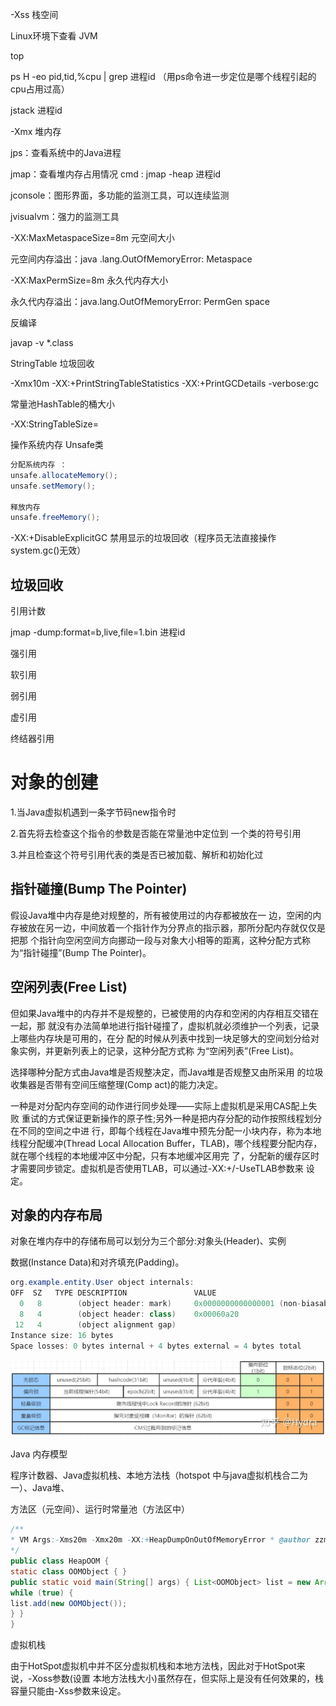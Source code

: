 -Xss 栈空间

Linux环境下查看 JVM

top 

ps H -eo pid,tid,%cpu | grep 进程id （用ps命令进一步定位是哪个线程引起的cpu占用过高）

jstack 进程id



-Xmx 堆内存

jps：查看系统中的Java进程

jmap：查看堆内存占用情况  cmd :  jmap  -heap  进程id

jconsole：图形界面，多功能的监测工具，可以连续监测

jvisualvm：强力的监测工具 



-XX:MaxMetaspaceSize=8m  元空间大小

元空间内存溢出：java .lang.OutOfMemoryError: Metaspace

-XX:MaxPermSize=8m 	永久代内存大小

永久代内存溢出：java.lang.OutOfMemoryError: PermGen space



反编译

javap -v  *.class 



StringTable 垃圾回收

-Xmx10m  -XX:+PrintStringTableStatistics  -XX:+PrintGCDetails -verbose:gc



常量池HashTable的桶大小

-XX:StringTableSize=



操作系统内存  Unsafe类

```java
分配系统内存 ：   
unsafe.allocateMemory();
unsafe.setMemory();

释放内存
unsafe.freeMemory();
```



-XX:+DisableExplicitGC   禁用显示的垃圾回收（程序员无法直接操作 system.gc()无效）



## 垃圾回收

引用计数

jmap -dump:format=b,live,file=1.bin 进程id



强引用

软引用

弱引用

虚引用

终结器引用





# 对象的创建



1.当Java虚拟机遇到一条字节码new指令时

2.首先将去检查这个指令的参数是否能在常量池中定位到 一个类的符号引用

3.并且检查这个符号引用代表的类是否已被加载、解析和初始化过



## 指针碰撞(Bump The Pointer)

假设Java堆中内存是绝对规整的，所有被使用过的内存都被放在一 边，空闲的内存被放在另一边，中间放着一个指针作为分界点的指示器，那所分配内存就仅仅是把那 个指针向空闲空间方向挪动一段与对象大小相等的距离，这种分配方式称为“指针碰撞”(Bump The Pointer)。



## 空闲列表(Free List)

但如果Java堆中的内存并不是规整的，已被使用的内存和空闲的内存相互交错在一起，那 就没有办法简单地进行指针碰撞了，虚拟机就必须维护一个列表，记录上哪些内存块是可用的，在分 配的时候从列表中找到一块足够大的空间划分给对象实例，并更新列表上的记录，这种分配方式称 为“空闲列表”(Free List)。



选择哪种分配方式由Java堆是否规整决定，而Java堆是否规整又由所采用 的垃圾收集器是否带有空间压缩整理(Comp act)的能力决定。





一种是对分配内存空间的动作进行同步处理——实际上虚拟机是采用CAS配上失败 重试的方式保证更新操作的原子性;另外一种是把内存分配的动作按照线程划分在不同的空间之中进 行，即每个线程在Java堆中预先分配一小块内存，称为本地线程分配缓冲(Thread Local Allocation Buffer，TLAB)，哪个线程要分配内存，就在哪个线程的本地缓冲区中分配，只有本地缓冲区用完 了，分配新的缓存区时才需要同步锁定。虚拟机是否使用TLAB，可以通过-XX:+/-UseTLAB参数来 设定。



## 对象的内存布局

对象在堆内存中的存储布局可以划分为三个部分:对象头(Header)、实例

数据(Instance Data)和对齐填充(Padding)。



```java
org.example.entity.User object internals:
OFF  SZ   TYPE DESCRIPTION               VALUE
  0   8        (object header: mark)     0x0000000000000001 (non-biasable; age: 0)
  8   4        (object header: class)    0x00060a20
 12   4        (object alignment gap)    
Instance size: 16 bytes
Space losses: 0 bytes internal + 4 bytes external = 4 bytes total
```

![img](JVM.assets/v2-ca4cbbeb45e8dd7f4f0682d7da63bc80_1440w.webp)





Java 内存模型

程序计数器、Java虚拟机栈、本地方法栈（hotspot 中与java虚拟机栈合二为一）、Java堆、

方法区（元空间）、运行时常量池（方法区中）

```java
/**
* VM Args:-Xms20m -Xmx20m -XX:+HeapDumpOnOutOfMemoryError * @author zzm
*/
public class HeapOOM {
static class OOMObject { }
public static void main(String[] args) { List<OOMObject> list = new ArrayList<OOMObject>();
while (true) {
list.add(new OOMObject());
} }
}
```



虚拟机栈

由于HotSpot虚拟机中并不区分虚拟机栈和本地方法栈，因此对于HotSpot来说，-Xoss参数(设置 本地方法栈大小)虽然存在，但实际上是没有任何效果的，栈容量只能由-Xss参数来设定。

